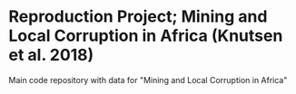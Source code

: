 # Reproduction Project; Mining and Local Corruption in Africa (Knutsen et al. 2018)
Main code repository with data for "Mining and Local Corruption in Africa"
